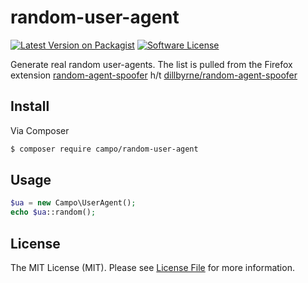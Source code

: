 # random-user-agent
[![Latest Version on Packagist][ico-version]][link-packagist]
[![Software License][ico-license]](LICENSE.md)

Generate real random user-agents. The list is pulled from the Firefox extension [random-agent-spoofer](https://addons.mozilla.org/en-US/firefox/addon/random-agent-spoofer/) h/t [dillbyrne/random-agent-spoofer](https://github.com/dillbyrne/random-agent-spoofer)

## Install

Via Composer

``` bash
$ composer require campo/random-user-agent
```

## Usage

``` php
$ua = new Campo\UserAgent();
echo $ua::random();
```

## License

The MIT License (MIT). Please see [License File](LICENSE.md) for more information.

[ico-version]: https://img.shields.io/packagist/v/campo/random-user-agent.svg?style=flat-square
[ico-license]: https://img.shields.io/badge/license-MIT-brightgreen.svg?style=flat-square

[link-packagist]: https://packagist.org/packages/campo/random-user-agent
